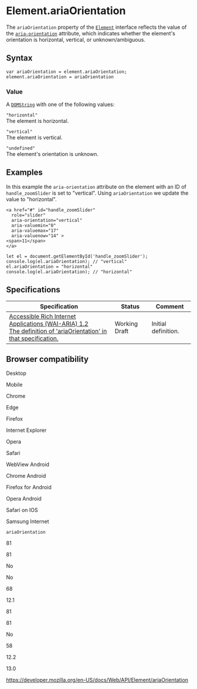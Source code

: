 # Element.ariaOrientation

The `ariaOrientation` property of the [`Element`](../element) interface reflects the value of the [`aria-orientation`](https://developer.mozilla.org/en-US/docs/Web/Accessibility/ARIA/ARIA_Techniques/Using_the_aria-orientation_attribute) attribute, which indicates whether the element's orientation is horizontal, vertical, or unknown/ambiguous.

## Syntax

    var ariaOrientation = element.ariaOrientation;
    element.ariaOrientation = ariaOrientation

### Value

A [`DOMString`](../domstring) with one of the following values:

`"horizontal"`  
The element is horizontal.

`"vertical"`  
The element is vertical.

`"undefined"`  
The element's orientation is unknown.

## Examples

In this example the `aria-orientation` attribute on the element with an ID of `handle_zoomSlider` is set to "vertical". Using `ariaOrientation` we update the value to "horizontal".

    <a href="#" id="handle_zoomSlider"
      role="slider"
      aria-orientation="vertical"
      aria-valuemin="0"
      aria-valuemax="17"
      aria-valuenow="14" >
    <span>11</span>
    </a>

    let el = document.getElementById('handle_zoomSlider');
    console.log(el.ariaOrientation); // "vertical"
    el.ariaOrientation = "horizontal"
    console.log(el.ariaOrientation); // "horizontal"

## Specifications

<table><thead><tr class="header"><th>Specification</th><th>Status</th><th>Comment</th></tr></thead><tbody><tr class="odd"><td><a href="https://www.w3.org/TR/wai-aria-1.2/#dom-ariamixin-ariaorientation">Accessible Rich Internet Applications (WAI-ARIA) 1.2<br />
<span class="small">The definition of 'ariaOrientation' in that specification.</span></a></td><td><span class="spec-wd">Working Draft</span></td><td>Initial definition.</td></tr></tbody></table>

## Browser compatibility

Desktop

Mobile

Chrome

Edge

Firefox

Internet Explorer

Opera

Safari

WebView Android

Chrome Android

Firefox for Android

Opera Android

Safari on IOS

Samsung Internet

`ariaOrientation`

81

81

No

No

68

12.1

81

81

No

58

12.2

13.0

<a href="https://developer.mozilla.org/en-US/docs/Web/API/Element/ariaOrientation" class="_attribution-link">https://developer.mozilla.org/en-US/docs/Web/API/Element/ariaOrientation</a>
